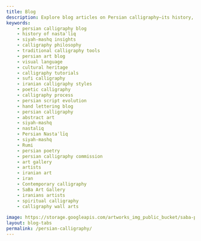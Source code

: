 ```yaml
---
title: Blog
description: Explore blog articles on Persian calligraphy—its history, styles, tools, philosophy, and SaBa’s personal insights into Siyah-Mashq and Nastaʿlīq art.
keywords: 
    - persian calligraphy blog  
    - history of nastaʿlīq  
    - siyah-mashq insights  
    - calligraphy philosophy  
    - traditional calligraphy tools  
    - persian art blog  
    - visual language  
    - cultural heritage  
    - calligraphy tutorials  
    - sufi calligraphy  
    - iranian calligraphy styles  
    - poetic calligraphy  
    - calligraphy process  
    - persian script evolution  
    - hand lettering blog  
    - persian calligraphy
    - abstract art
    - siyah-mashq
    - nastaliq
    - Persian Nastaʿlīq
    - siyah-mashq
    - Rumi
    - persian poetry
    - persian calligraphy commission
    - art gallery
    - artists
    - iranian art
    - iran
    - Contemporary calligraphy
    - SaBa Art Gallery
    - iranians artists
    - spiritual calligraphy
    - calligraphy wall arts
  
image: https://storage.googleapis.com/artworks_img_public_bucket/saba-persian-calligraphy/BeyondWords/thumbnail/BeyondWords-S-01.jpg
layout: blog-tabs
permalink: /persian-calligraphy/
---
```


